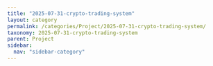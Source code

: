 ```yaml
---
title: "2025-07-31-crypto-trading-system"
layout: category
permalink: /categories/Project/2025-07-31-crypto-trading-system/
taxonomy: 2025-07-31-crypto-trading-system
parent: Project
sidebar:
  nav: "sidebar-category"
---
```

